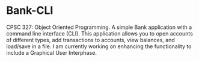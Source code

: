 # Bank-CLI
CPSC 327: Object Oriented Programming. A simple Bank application with a command line interface (CLI). This application allows you to open accounts of different types, add transactions to accounts, view balances, and load/save in a file. I am currently working on enhancing the functionality to include a Graphical User Interphase.

